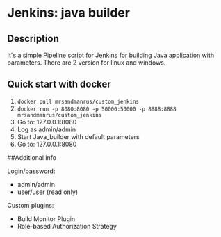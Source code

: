 # Jenkins: java builder

## Description

It's a simple Pipeline script for Jenkins for building Java application with parameters. There are 2 version for linux and windows.

## Quick start with docker

1. `docker pull mrsandmanrus/custom_jenkins`
2. `docker run -p 8080:8080 -p 50000:50000 -p 8888:8888 mrsandmanrus/custom_jenkins`
3. Go to: 127.0.0.1:8080
4. Log as admin/admin
5. Start Java_builder with default parameters
6. Go to: 127.0.0.1:8080

##Additional info

Login/password:
* admin/admin
* user/user (read only)

Custom plugins:
* Build Monitor Plugin
* Role-based Authorization Strategy
